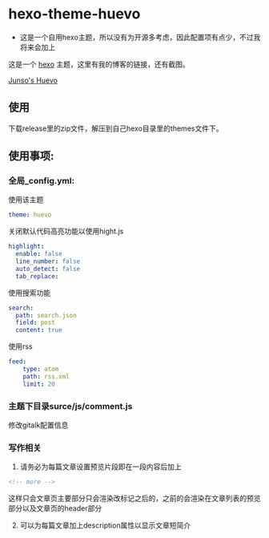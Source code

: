 # hexo-theme-huevo
* 这是一个自用hexo主题，所以没有为开源多考虑，因此配置项有点少，不过我将来会加上

这是一个 [hexo](https://hexo.io) 主题，这里有我的博客的链接，还有截图。

[Junso's Huevo](http://www.baidu.com)

## 使用
下载release里的zip文件，解压到自己hexo目录里的themes文件下。

## 使用事项:
### 全局_config.yml:
使用该主题
```yml
theme: huevo
```


关闭默认代码高亮功能以使用hight.js
```yml
highlight:
  enable: false
  line_number: false
  auto_detect: false
  tab_replace:
```

使用搜索功能
```yml
search:
  path: search.json
  field: post
  content: true
```

使用rss
```yml
feed:
    type: atom
    path: rss.xml
    limit: 20
```

### 主题下目录surce/js/comment.js
修改gitalk配置信息

### 写作相关
1. 请务必为每篇文章设置预览片段即在一段内容后加上
```html
<!-- more -->
```
这样只会文章页主要部分只会渲染改标记之后的，之前的会渲染在文章列表的预览部分以及文章页的header部分


2. 可以为每篇文章加上description属性以显示文章短简介

